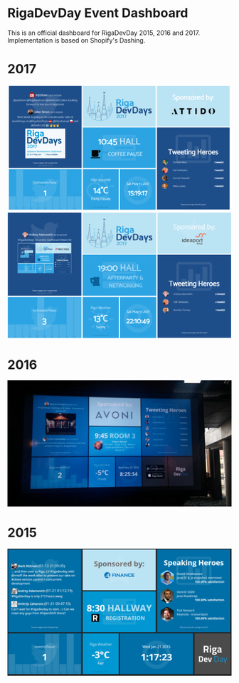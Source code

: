 # RigaDevDay Event Dashboard

This is an official dashboard for RigaDevDay 2015, 2016 and 2017. Implementation is based on Shopify's Dashing.

# 2017

<img src="https://raw.githubusercontent.com/RigaDevDay/rdd-dashboard/master/assets/images/preview/preview2017.png" />

<img src="https://raw.githubusercontent.com/RigaDevDay/rdd-dashboard/master/assets/images/preview/preview2017recursive.png" />

# 2016

<img src="https://raw.githubusercontent.com/RigaDevDay/rdd-dashboard/master/assets/images/preview/preview2016.png" />

# 2015

<img src="https://raw.githubusercontent.com/RigaDevDay/rdd-dashboard/master/assets/images/preview/preview2015.png" />
